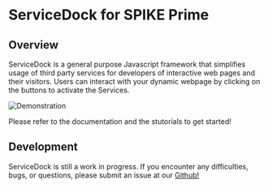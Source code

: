 # ServiceDock for SPIKE Prime

## Overview
ServiceDock is a general purpose Javascript framework that simplifies usage of third party services for developers of interactive web pages and their visitors. Users can interact with your dynamic webpage by clicking on the buttons to activate the Services. 

![Demonstration](servicedockDemo.gif)

Please refer to the documentation and the stutorials to get started!

## Development
ServiceDock is still a work in progress. If you encounter any difficulties, bugs, or questions, please submit an issue at our [Github!](https://github.com/tuftsceeo/SPIKE-Web-Interface)